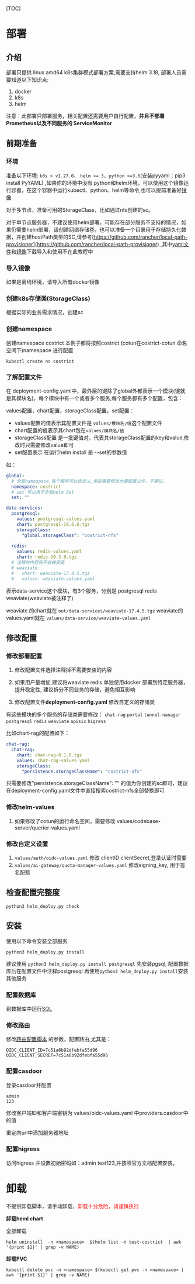 [TOC]

# 部署

## 介绍

部署只提供 linux amd64 k8s集群模式部署方案,需要支持helm 3.18, 部署人员需要知道以下知识点:

1. docker
2. k8s
3. helm

注意：此部署只部署服务，相关配置还需要用户自行配置，**并且不部署Prometheus以及不同服务的 ServiceMonitor**

## 前期准备

### 环境

准备以下环境: `k8s > v1.27.0`、 `helm >= 3`、`python >=3.6`(安装pyyaml：pip3 install PyYAML) ,如果你的环境中没有 python和helm环境，可以使用这个镜像运行容器，在这个容器中运行kubectl、python、helm等命令,也可以提前准备好[镜像](./docker_file/README.md)

对于多节点，准备可用的StorageClass，比如通过nfs创建的sc。

对于单节点服务器，不建议使用helm部署，可能存在部分服务不支持的情况，如果仍需要helm部署，请创建网络存储卷，也可以准备一个目录用于存储持久化数据，并创建hostPath类型的SC,请参考[https://github.com/rancher/local-path-provisioner](https://github.com/rancher/local-path-provisioner) ,其中[yaml文件](https://raw.githubusercontent.com/rancher/local-path-provisioner/v0.0.32/deploy/local-path-storage.yaml)和[镜像](https://hub.docker.com/layers/rancher/local-path-provisioner/v0.0.32/images/sha256-64975a72cb31bda96fea61f4b59e6cca4545e531487a13fab7ba1b7aba95bd6c)下载导入和使用不在此教程中

### 导入镜像

如果是离线环境，请导入所有docker镜像

### 创建k8s存储类(StorageClass)

根据实际的业务需求情况，创建sc

### 创建namespace

创建namespace costrict 本例子都将按照costrict (cotun在costrict-cotun 命名空间下)namespace 进行配置

```
kubectl create ns costrict
```

### 了解配置文件

在 deployment-config.yaml中，最外层的键除了global外都表示一个模块(键就是其模块名)，每个模块中有一个或者多个服务,每个服务都有多个配置，包含：

values配置，chart配置，storageClass配置，set配置：

- values配置的值表示其配置文件是 `values/模块名/值`这个配置文件
- chart配置的值表示其chart包在`values/模块名/值`
- storageClass配置 是一批键值对，代表其storageClass配置的key和value,修改时只需要修改value即可
- set配置表示 在运行helm install 是 --set的参数值

如：

```yaml
global:
  # 全局namespace,每个服务可以自定义,但是需要修改大量配置文件，不建议。
  namespace: costrict
  # set 可以用于全局helm Set
  set: ""

data-services:
  postgresql:
    values: postgresql-values.yaml
    chart: postgresql-16.6.6.tgz
    storageClass:
      "global.storageClass": "costrict-nfs"
    
  redis:
    values: redis-values.yaml
    chart: redis-20.3.0.tgz
  # 注释的内容将不会被安装
  # weaviate:
  #   chart: weaviate-17.4.5.tgz
  #   values: weaviate-values.yaml

```

表示data-service这个模块，有3个服务，分别是  postgresql redis weaviate(weaviate被注释了)

weaviate 的chart就在 `out/data-services/weaviate-17.4.5.tgz` weaviate的values.yaml就在 `values/data-service/weaviate-values.yaml` 

## 修改配置

### 修改部署配置

1. 修改配置文件选择注释掉不需要安装的内容

2. 如果用户量增加,建议将weaviate redis 单独使用docker 部署到特定服务器，提升稳定性, 建议拆分不同业务的存储，避免相互影响

3. 修改配置文件**deployment-config.yaml** 修改自定义的存储类

有这些模块的多个服务的存储类需要修改： `chat-rag` `portal` `tunnel-nanager` `postgresql` `redis`  `weaviate` `apisix` `higress`

比如chart-rag的配置如下：
```yaml
chat-rag:
  chat-rag:
    chart: chat-rag-0.1.0.tgz
    values: chat-rag-values.yaml
    storageClass:
      "persistence.storageClassName": "costrict-nfs"
```

只需要修改"persistence.storageClassName": "" 的值为你创建的sc即可，建议在deployment-config.yaml文件中直接搜索costrict-nfs全部替换即可

### 修改helm-values

 
1. 如果修改了cotun的运行命名空间，需要修改 values/codebase-server/querier-values.yaml

### 修改自定义设置

1. `values/auth/oidc-values.yaml` 修改 clientID clientSecret,登录认证时需要
2. `values/ai-gateway/quota-manager-values.yaml` 修改signing_key, 用于签名配额

## 检查配置完整度

```
python3 helm_deploy.py check
```

## 安装

使用以下命令安装全部服务
```
python3 helm_deploy.py install
```

建议使用 `python3 helm_deploy.py install postgresql` 先安装pgsql, 配置数据库后在配置文件中注释postgresql 再使用`python3 helm_deploy.py install`安装其他服务

### 配置数据库
到数据库中运行[SQL](./sql/init_db.sql)

### 修改路由

修改[路由配置脚本](./router/apisix_router_settin.sh) 的参数，配置路由,尤其是：
```
OIDC_CLIENT_ID=7c51a6b92dfebfa55d96
OIDC_CLIENT_SECRET=7c51a6b92dfebfa55d96
```
### 配置casdoor

登录casdoor并配置

```
admin
123
```

修改客户端ID和客户端密钥为 values/oidc-values.yaml 中providers.casdoor中的值

重定向url中添加服务器地址

### 配置higress

访问higress 并设置初始密码如：admin test123,并按照官方文档配置安装。


# 卸载

不提供卸载脚本，请手动卸载，<font color='red'>卸载十分危险，请谨慎执行</font>

**卸载heml chart**

全部卸载

```shell
helm uninstall  -n <namespace>  $(helm list -n test-costrict  | awk '{print $1}' | grep -v NAME)
```

**卸载PVC**

```
kubectl delete pvc -n <namespace> $(kubectl get pvc -n <namespace> | awk '{print $1}' | grep -v NAME)
```

